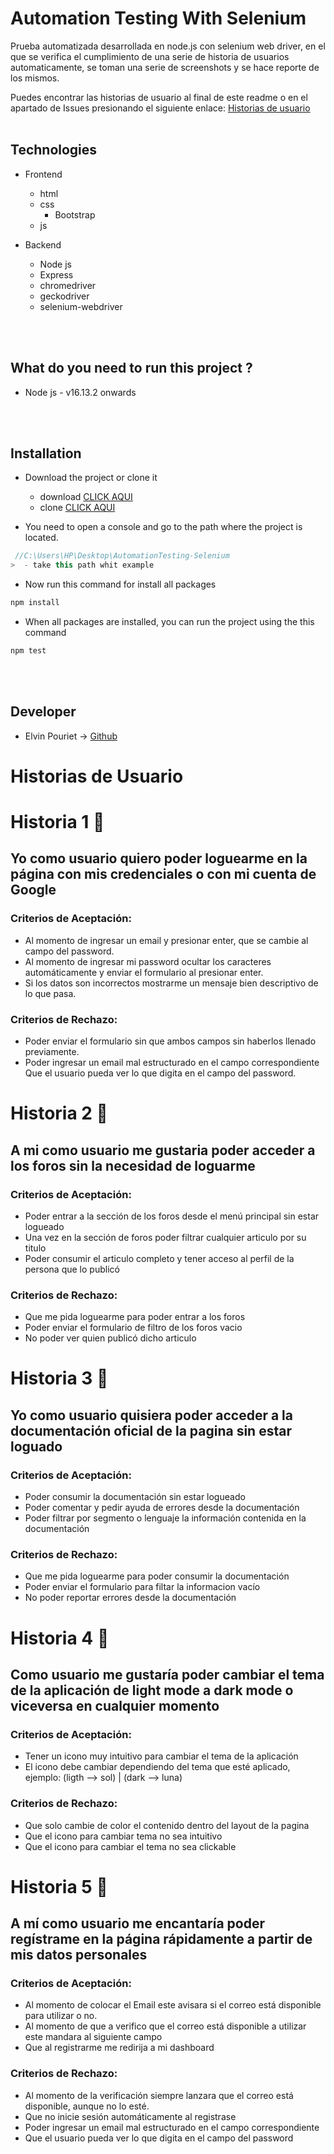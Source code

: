 # Automation Testing With Selenium
Prueba automatizada desarrollada en node.js con selenium web driver, en el que se verifica el cumplimiento de una serie de historia de usuarios automaticamente, se toman una serie de screenshots y se hace reporte de los mismos. 

Puedes encontrar las historias de usuario al final de este readme o en el apartado de Issues presionando el siguiente enlace: [Historias de usuario](https://github.com/elvin013/AutomationTesting-Selenium/issues)
<br><br>
## Technologies 

- Frontend
	- html
  - css
    - Bootstrap
  - js


- Backend
	- Node js
  - Express
  - chromedriver
  - geckodriver
  - selenium-webdriver

<br><br>
## What do you need to run this project ?

- Node js - v16.13.2 onwards

<br><br>
## Installation

- Download the project or clone it
   - download [CLICK AQUI](https://github.com/elvin013/AutomationTesting-Selenium/archive/refs/heads/main.zip)
   - clone [CLICK AQUI](https://github.com/elvin013/AutomationTesting-Selenium.git)

- You need to open a console and go to the path where the project is located.
```js
 //C:\Users\HP\Desktop\AutomationTesting-Selenium
>  - take this path whit example
```

- Now run this command for install all packages
```cmd
npm install 
```

- When all packages are installed, you can run the project using the this command 
```cmd
npm test
```
<br><br>
## Developer
- Elvin Pouriet -> [Github](https://github.com/elvin013) 

# Historias de Usuario

# Historia 1 🚀
## Yo como usuario quiero poder loguearme en la página con mis credenciales o con mi cuenta de Google

### Criterios de Aceptación: 
- Al momento de ingresar un email y presionar enter, que se cambie al campo del password. 
- Al momento de ingresar mi password ocultar los caracteres automáticamente y enviar el formulario al presionar enter.
-  Si los datos son incorrectos mostrarme un mensaje bien descriptivo de lo que pasa. 

### Criterios de Rechazo:
- Poder enviar el formulario sin que ambos campos sin haberlos llenado previamente.
-  Poder ingresar un email mal estructurado en el campo correspondiente Que el usuario pueda ver lo que digita en el campo del password.

# Historia 2 🚀
## A mi como usuario me gustaria poder acceder a  los foros sin la necesidad de loguarme

### Criterios de Aceptación:
- Poder entrar a la sección de los foros desde el menú principal sin estar logueado
- Una vez en la sección de foros poder filtrar cualquier articulo por su titulo
- Poder consumir el articulo completo y tener acceso al perfil de la persona que lo publicó
### Criterios de Rechazo:
- Que me pida loguearme para poder entrar a los foros
- Poder enviar el formulario de filtro de los foros vacio
- No poder ver quien publicó dicho articulo

# Historia 3 🚀
## Yo como usuario quisiera poder acceder a la documentación oficial de la pagina sin estar loguado

### Criterios de Aceptación:
- Poder consumir la documentación sin estar logueado
- Poder comentar y pedir ayuda de errores desde la documentación
- Poder filtrar por segmento o lenguaje la información contenida en la documentación
### Criterios de Rechazo:
- Que me pida loguearme para poder consumir la documentación
- Poder enviar el formulario para filtar la informacion vacío
- No poder reportar errores desde la documentación

# Historia 4 🚀
## Como usuario me gustaría poder cambiar el tema de la aplicación de light mode a dark mode o viceversa en cualquier momento

### Criterios de Aceptación:
- Tener un icono muy intuitivo para cambiar el tema de la aplicación
- El icono debe cambiar dependiendo del tema que esté aplicado, ejemplo: (ligth --> sol) | (dark --> luna)
### Criterios de Rechazo:
- Que solo cambie de color el contenido dentro del layout de la pagina
- Que el icono para cambiar tema no sea intuitivo
- Que el icono para cambiar el tema no sea clickable

# Historia 5 🚀
## A mí como usuario me encantaría poder regístrame en la página rápidamente a partir de mis datos personales

### Criterios de Aceptación:
- Al momento de colocar el Email este avisara si el correo está disponible para utilizar o no.
- Al momento de que a verifico que el correo está disponible a utilizar este mandara al siguiente campo
- Que al registrarme me redirija a mi dashboard
### Criterios de Rechazo:
- Al momento de la verificación siempre lanzara que el correo está disponible, aunque no lo esté.
- Que no inicie sesión automáticamente al registrase
- Poder ingresar un email mal estructurado en el campo correspondiente
- Que el usuario pueda ver lo que digita en el campo del password
